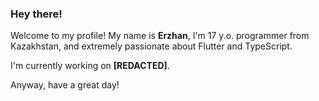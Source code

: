 ### Hey there!

Welcome to my profile! My name is **Erzhan**, I'm 17 y.o. programmer from Kazakhstan, and extremely passionate about Flutter and TypeScript.

I'm currently working on **[REDACTED]**.

Anyway, have a great day!

